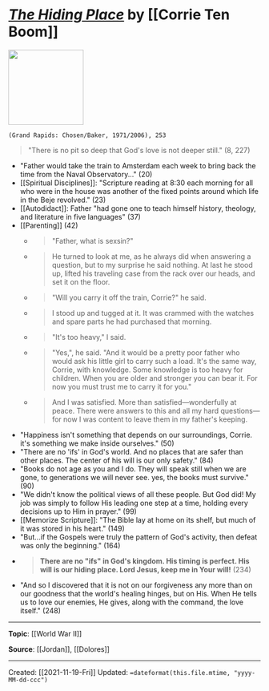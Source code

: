 
# [*The Hiding Place*](http://bakerpublishinggroup.com/books/the-hiding-place-35th-anniversary-edition/275074) by [[Corrie Ten Boom]]

<img src="http://cdn.bakerpublishinggroup.com/processed/books/covers/listing/9780800794057.jpg?1602135934" width=150>

`(Grand Rapids: Chosen/Baker, 1971/2006), 253`

>"There is no pit so deep that God's love is not deeper still." (8, 227)


- "Father would take the train to Amsterdam each week to bring back the time from the Naval Observatory..." (20)
- [[Spiritual Disciplines]]: "Scripture reading at 8:30 each morning for all who were in the house was another of the fixed points around which life in the Beje revolved." (23)
- [[Autodidact]]: Father "had gone one to teach himself history, theology, and literature in five languages" (37)
- [[Parenting]] (42)
	- >"Father, what is sexsin?"
	- >He turned to look at me, as he always did when answering a question, but to my surprise he said nothing. At last he stood up, lifted his traveling case from the rack over our heads, and set it on the floor.
	- >"Will you carry it off the train, Corrie?" he said.
	- >I stood up and tugged at it. It was crammed with the watches and spare parts he had purchased that morning.
	- >"It's too heavy," I said.
	- >"Yes,", he said. "And it would be a pretty poor father who would ask his little girl to carry such a load. It's the same way, Corrie, with knowledge. Some knowledge is too heavy for children. When you are older and stronger you can bear it. For now you must trust me to carry it for you."
	- >And I was satisfied. More than satisfied—wonderfully at peace. There were answers to this and all my hard questions—for now I was content to leave them in my father's keeping.
- "Happiness isn't something that depends on our surroundings, Corrie. it's something we make inside ourselves." (50)
- "There are no 'ifs' in God's world. And no places that are safer than other places. The center of his will is our only safety." (84)
- "Books do not age as you and I do. They will speak still when we are gone, to generations we will never see. yes, the books must survive." (90)
- "We didn't know the political views of all these people. But God did! My job was simply to follow His leading one step at a time, holding every decisions up to Him in prayer." (99)
- [[Memorize Scripture]]: "The Bible lay at home on its shelf, but much of it was stored in his heart." (149)
- "But...if the Gospels were truly the pattern of God's activity, then defeat was only the beginning." (164)
- >**There are no "ifs" in God's kingdom. His timing is perfect. His will is our hiding place. Lord Jesus, keep me in Your will!** (234)
- "And so I discovered that it is not on our forgiveness any more than on our goodness that the world's healing hinges, but on His. When He tells us to love our enemies, He gives, along with the command, the love itself." (248)

--- 
**Topic**: [[World War II]]

**Source**: [[Jordan]], [[Dolores]]

---
Created: [[2021-11-19-Fri]]
Updated: `=dateformat(this.file.mtime, "yyyy-MM-dd-ccc")`

